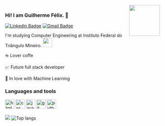 <img src="https://img.icons8.com/ios/50/000000/my-computer--v1.png" width="100px" align="right"/>

### Hi! I am Guilherme Félix. 👋

[![Linkedin Badge](https://img.shields.io/badge/-LinkedIn-blue?style=flat-square&logo=Linkedin&logoColor=white&link=https://www.linkedin.com/in/gustavoabel10/)](https://www.linkedin.com/in/guilherme-f%C3%A9lix-rosa-81b365156/)
[![Gmail Badge](https://img.shields.io/badge/-Gmail-D14836?&style=flat-square&logo=Gmail&logoColor=white&link=mailto:gustavoabel.contato@gmail.com)](mailto:guilherme.felixrosa@gmail.com)

I'm studying Computer Engineering at Instituto Federal do Triângulo Mineiro. <img src="https://iftm.edu.br/visao/loader_noticia_imagem.php?src=IMAGEM_NOTICIA_4378.png" width="30px"/>

☕ Lover coffe

📈 Future full stack developer

🤖 In love with Machine Learning

### Languages and tools

<p align="left">
  <img src="https://raw.githubusercontent.com/devicons/devicon/master/icons/html5/html5-original.svg" alt="html" width="30" height="30"/>
   <img src="https://raw.githubusercontent.com/devicons/devicon/master/icons/css3/css3-original.svg" alt="css" width="30" height="30"/>
  <img src="https://raw.githubusercontent.com/devicons/devicon/master/icons/javascript/javascript-original.svg" alt="javascript" width="30" height="30"/> 
  <img src="https://raw.githubusercontent.com/devicons/devicon/master/icons/git/git-original.svg" alt="git" width="30" height="30"/>
  <img src="https://raw.githubusercontent.com/devicons/devicon/master/icons/python/python-original.svg" alt="python" width="30" height="30" /><br><br>
  <img src="https://github-readme-stats.vercel.app/api?username=Gui-Fe-Ro&show_icons=true&title_color=fff&icon_color=00d9ff&text_color=c9d1d9&bg_color=161b22"/>
  <img src="https://github-readme-stats.vercel.app/api/top-langs/?username=Gui-Fe-Ro&layout=compact&show_icons=true&title_color=fff&icon_color=fff&text_color=c9d1d9&bg_color=161b22" alt="Top langs" />
</p>
